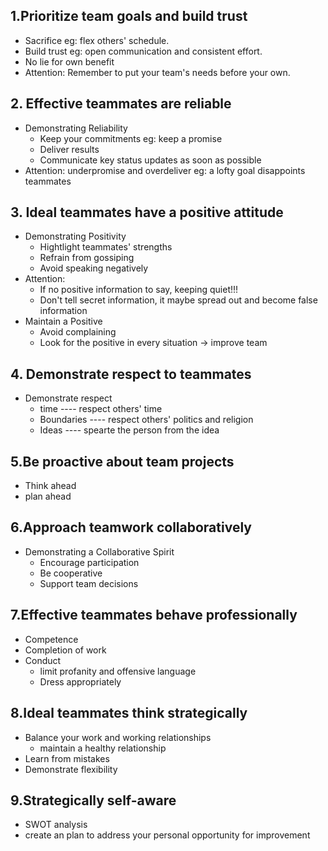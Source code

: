 ## 1.Prioritize team goals and build trust

+ Sacrifice eg: flex others' schedule.
+ Build trust eg: open communication and consistent effort.
+ No lie for own benefit
+ Attention: Remember to put your team's needs before your own.


## 2. Effective teammates are reliable

+ Demonstrating Reliability
  + Keep your commitments eg: keep a promise
  + Deliver results 
  + Communicate key status updates as soon as possible
+ Attention: underpromise and overdeliver eg: a lofty goal disappoints teammates

## 3. Ideal teammates have a positive attitude

+ Demonstrating Positivity
  + Hightlight teammates' strengths
  + Refrain from gossiping
  + Avoid speaking negatively
+ Attention: 
  + If no positive information to say, keeping quiet!!!
  + Don't tell secret information, it maybe spread out and become false information 
+ Maintain a Positive
  + Avoid complaining
  + Look for the positive in every situation ->  improve team 

## 4. Demonstrate respect to teammates

+ Demonstrate respect
  + time ---- respect others' time
  + Boundaries ---- respect others' politics and religion
  + Ideas ---- spearte the person from the idea 



## 5.Be proactive about team projects

+ Think ahead
+ plan ahead



## 6.Approach teamwork collaboratively 

+ Demonstrating a Collaborative Spirit
  + Encourage participation
  + Be cooperative
  + Support team decisions

 

## 7.Effective teammates behave professionally

+ Competence
+ Completion of work
+ Conduct 
  + limit profanity and offensive language
  + Dress appropriately

## 8.Ideal teammates think strategically 

+ Balance your work and working relationships
  + maintain a healthy relationship 
+ Learn from mistakes
+ Demonstrate flexibility

## 9.Strategically self-aware

+ SWOT analysis 
+ create an plan to address your personal opportunity for improvement
